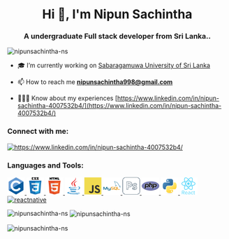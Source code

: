 <h1 align="center">Hi 👋, I'm Nipun Sachintha</h1>
<h3 align="center">A undergraduate Full stack developer from Sri Lanka..</h3>

<p align="left"> <img src="https://komarev.com/ghpvc/?username=nipunsachintha-ns&label=Profile%20views&color=0e75b6&style=flat" alt="nipunsachintha-ns" /> </p>

- 🎓 I’m currently working on [Sabaragamuwa University of Sri Lanka](https://www.sab.ac.lk/)

- 📫 How to reach me **nipunsachintha998@gmail.com**

- 🧑🏽‍🎓 Know about my experiences [https://www.linkedin.com/in/nipun-sachintha-4007532b4/](https://www.linkedin.com/in/nipun-sachintha-4007532b4/)

<h3 align="left">Connect with me:</h3>
<p align="left">
<a href="https://linkedin.com/in/https://www.linkedin.com/in/nipun-sachintha-4007532b4/" target="blank"><img align="center" src="https://raw.githubusercontent.com/rahuldkjain/github-profile-readme-generator/master/src/images/icons/Social/linked-in-alt.svg" alt="https://www.linkedin.com/in/nipun-sachintha-4007532b4/" height="30" width="40" /></a>
</p>

<h3 align="left">Languages and Tools:</h3>
<p align="left"> <a href="https://www.cprogramming.com/" target="_blank" rel="noreferrer"> <img src="https://raw.githubusercontent.com/devicons/devicon/master/icons/c/c-original.svg" alt="c" width="40" height="40"/> </a> <a href="https://www.w3schools.com/css/" target="_blank" rel="noreferrer"> <img src="https://raw.githubusercontent.com/devicons/devicon/master/icons/css3/css3-original-wordmark.svg" alt="css3" width="40" height="40"/> </a> <a href="https://www.w3.org/html/" target="_blank" rel="noreferrer"> <img src="https://raw.githubusercontent.com/devicons/devicon/master/icons/html5/html5-original-wordmark.svg" alt="html5" width="40" height="40"/> </a> <a href="https://www.java.com" target="_blank" rel="noreferrer"> <img src="https://raw.githubusercontent.com/devicons/devicon/master/icons/java/java-original.svg" alt="java" width="40" height="40"/> </a> <a href="https://developer.mozilla.org/en-US/docs/Web/JavaScript" target="_blank" rel="noreferrer"> <img src="https://raw.githubusercontent.com/devicons/devicon/master/icons/javascript/javascript-original.svg" alt="javascript" width="40" height="40"/> </a> <a href="https://www.mysql.com/" target="_blank" rel="noreferrer"> <img src="https://raw.githubusercontent.com/devicons/devicon/master/icons/mysql/mysql-original-wordmark.svg" alt="mysql" width="40" height="40"/> </a> <a href="https://www.photoshop.com/en" target="_blank" rel="noreferrer"> <img src="https://raw.githubusercontent.com/devicons/devicon/master/icons/photoshop/photoshop-line.svg" alt="photoshop" width="40" height="40"/> </a> <a href="https://www.php.net" target="_blank" rel="noreferrer"> <img src="https://raw.githubusercontent.com/devicons/devicon/master/icons/php/php-original.svg" alt="php" width="40" height="40"/> </a> <a href="https://www.python.org" target="_blank" rel="noreferrer"> <img src="https://raw.githubusercontent.com/devicons/devicon/master/icons/python/python-original.svg" alt="python" width="40" height="40"/> </a> <a href="https://reactjs.org/" target="_blank" rel="noreferrer"> <img src="https://raw.githubusercontent.com/devicons/devicon/master/icons/react/react-original-wordmark.svg" alt="react" width="40" height="40"/> </a> <a href="https://reactnative.dev/" target="_blank" rel="noreferrer"> <img src="https://reactnative.dev/img/header_logo.svg" alt="reactnative" width="40" height="40"/> </a> </p>

<p><img align="left" src="https://github-readme-stats.vercel.app/api/top-langs?username=nipunsachintha-ns&show_icons=true&locale=en&layout=compact" alt="nipunsachintha-ns" /></p>

<p>&nbsp;<img align="center" src="https://github-readme-stats.vercel.app/api?username=nipunsachintha-ns&show_icons=true&locale=en" alt="nipunsachintha-ns" /></p>

<p><img align="center" src="https://github-readme-streak-stats.herokuapp.com/?user=nipunsachintha-ns&" alt="nipunsachintha-ns" /></p>

